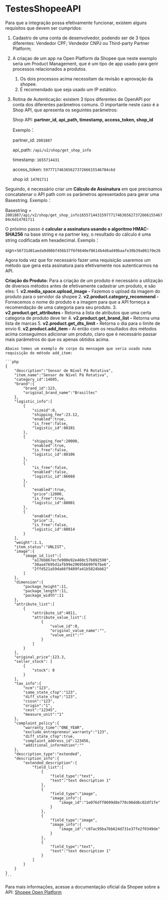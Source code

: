 # TestesShopeeAPI

Para que a integração possa efetivamente funcionar, existem alguns requisitos que devem ser cumpridos:

1. Cadastro de uma conta de desenvolvedor, podendo ser de 3 tipos diferentes:  Vendedor CPF; Vendedor CNPJ ou Third-party Partner Platform;
2. A criaçao de um app na Open Platform da Shopee que neste exemplo seria um Product Management, que é um tipo de app usado para gerir processos relacionados a produtos.
    1. Os dois processos acima necessitam da revisão e aprovação da shopee.
    2. É recomendado que seja usado um IP estático.

1. Rotina de Autenticação: existem 3 tipos diferentes de OpenAPI por conta dos diferentes parâmetros comuns. O importante neste caso é a Shop API, que apresenta os seguintes parâmetros:
    
    Shop API: **partner_id, api_path, timestamp, access_token, shop_id**
    
    Exemplo：
    
    partner_id: `2001887`
    
    api_path: `/api/v2/shop/get_shop_info`
    
    timestamp: `1655714431`
    
    access_token: `59777174636562737266615546704c6d`
    
    shop id: `14701711`
    

Seguindo, é necessário criar um ****Cálculo de Assinatura**** em que precisamos concatatenar o API path com os parâmetros apresentados para gerar uma Basestring. Exemplo：

Basestring = `2001887/api/v2/shop/get_shop_info165571443159777174636562737266615546704c6d14701711`

O próximo passo é **calcular a assinatura usando o algoritmo HMAC-SHA256** na base string e na partner key, o resultado do cálculo é uma string codificada em hexadecimal. Exemplo：

sign=`56f31d01aeda9d08bf456b37f6f6640ef8614b4d6ad49baafe30b39a061f0e26`

Agora toda vez que for necessário fazer uma requisição usaremos um método que gera esta assinatura para efetivamente nos autenticarmos na API. 



**Criação do Produto:** Para a criação de um produto é necessário a utilização de diversos métodos antes de efetivamente cadastrar um produto, e são eles: 
    1. **v2.media_space.upload_image -** Fazemos o upload da imagem do produto para o servidor da shopee
    2. **v2.product.category_recommend -** Fornecemos o nome do produto e a imagem para que a API forneça a recomendação de uma categoria para  seu produto.
    3. **v2.product.get_attributes -** Retorna a lista de atributos que uma certa categoria de produto deve ter
    4. **v2.product.get_brand_list -** Retorna uma lista de marcas
    5. **v2.product.get_dts_limit -** Retorna o dia para o limite de envio
    6. **v2.product.add_item -** Ai então com os resultados dos métodos acima conseguimos adicionar um produto, claro que é necessário passar mais parâmetros do que os apenas obtidos acima.
    
    Abaixo temos um exemplo de corpo da mensagem que seria usado numa requisição do método add_item:
    
    ```php
    {
        "description":"Sensor de Nível Pá Rotativa",
        "item_name":"Sensor de Nível Pá Rotativa",
        "category_id":14695,
        "brand":{
            "brand_id":123,
            "original_brand_name":"Brasiltec"
        },
        "logistic_info":[
            {
                "sizeid":0,
                "shipping_fee":23.12,
                "enabled":true,
                "is_free":false,
                "logistic_id":80101
            },
            {
                "shipping_fee":20000,
                "enabled":true,
                "is_free":false,
                "logistic_id":80106
            },
            {
                "is_free":false,
                "enabled":false,
                "logistic_id":86668
            },
            {
                "enabled":true,
                "price":12000,
                "is_free":true,
                "logistic_id":88001
            },
            {
                "enabled":false,
                "price":2,
                "is_free":false,
                "logistic_id":88014
            }
        ],
        "weight":1.1,
        "item_status":"UNLIST",
        "image":{
            "image_id_list":[
                "a17bb867ecfe900e92e460c57b892590",
                "30aa47695d1afb99e296956699f67be6",
                "2ffd521a59da66f9489fa41b5824bb62"
            ]
        },
        "dimension":{
            "package_height":11,
            "package_length":11,
            "package_width":11
        },
        "attribute_list":[
            {
                "attribute_id":4811,
                "attribute_value_list":[
                    {
                        "value_id":0,
                        "original_value_name":"",
                        "value_unit":""
                    }
                ]
            }
        ],
        "original_price":123.3,
        "seller_stock": [
            {
                "stock": 0
            }
        ],
        "tax_info":{
            "ncm":"123",
            "same_state_cfop":"123",
            "diff_state_cfop":"123",
            "csosn":"123",
            "origin":"1",
            "cest":"12345",
            "measure_unit":"1"
        },
        "complaint_policy":{
            "warranty_time":"ONE_YEAR",
            "exclude_entrepreneur_warranty":"123",
            "diff_state_cfop":true,
            "complaint_address_id":123456,
            "additional_information":""
        },
        "description_type":"extended",
        "description_info":{
            "extended_description":{
                "field_list":[
                    {
                        "field_type":"text",
                        "text":"text description 1"
                    },
                    {
                        "field_type":"image",
                        "image_info":{
                            "image_id":"1e076dff0699d8e778c06dd6c02df1fe"
                        }
                    },
                    {
                        "field_type":"image",
                        "image_info":{
                            "image_id":"c07ac95ba7bb624d731e37fe2f0349de"
                        }
                    },
                    {
                        "field_type":"text",
                        "text":"text description 1"
                    }
                ]
            }
        }
    }
    ```
    

Para mais informações, acesse a documentação oficial da Shopee sobre a API: [Shopee Open Platform](https://open.shopee.com/)
